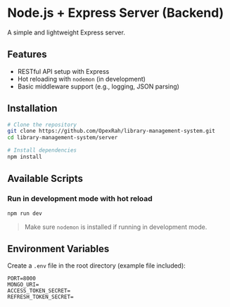 # Node.js + Express Server (Backend)

A simple and lightweight Express server.

## Features

- RESTful API setup with Express
- Hot reloading with `nodemon` (in development)
- Basic middleware support (e.g., logging, JSON parsing)


## Installation

```bash
# Clone the repository
git clone https://github.com/OpexRah/library-management-system.git
cd library-management-system/server

# Install dependencies
npm install
```

## Available Scripts

### Run in development mode with hot reload

```bash
npm run dev
```

> Make sure `nodemon` is installed if running in development mode.


## Environment Variables

Create a `.env` file in the root directory (example file included):

```
PORT=8000
MONGO_URI=
ACCESS_TOKEN_SECRET=
REFRESH_TOKEN_SECRET=
```
